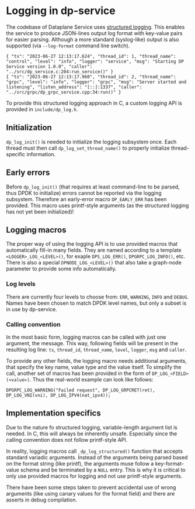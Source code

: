 # Logging in dp-service
The codebase of Dataplane Service uses [structured logging](https://go.googlesource.com/proposal/+/master/design/56345-structured-logging.md). This enables the service to produce JSON-lines output log format with key-value pairs for easier parsing. Although a more standard (syslog-like) output is also supported (via `--log-format` command line switch).
```
{ "ts": "2023-06-27 12:13:17.624", "thread_id": 1, "thread_name": "control", "level": "info", "logger": "service", "msg": "Starting DP Service version 1.0.0", "caller": "../src/dp_service.c:204:run_service()" }
{ "ts": "2023-06-27 12:13:17.960", "thread_id": 2, "thread_name": "grpc", "level": "info", "logger": "grpc", "msg": "Server started and listening", "listen_address": "[::]:1337", "caller": "../src/grpc/dp_grpc_service.cpp:34:run()" }
```

To provide this structured logging approach in C, a custom logging API is provided in `include/dp_log.h`.


## Initialization
`dp_log_init()` is needed to initialize the logging subsystem once. Each thread must then call `dp_log_set_thread_name()` to properly initialize thread-specific information.

## Early errors
Before `dp_log_init()` (that requires at least command-line to be parsed, thus DPDK to initialize) errors cannot be reported via the logging subsystem. Therefore an early-error macro `DP_EARLY_ERR` has been provided. This macro uses printf-style arguments (as the structured logging has not yet been initialized)!


## Logging macros
The proper way of using the logging API is to use provided macros that automatically fill-in many fields. They are named according to a template `<LOGGER>_LOG_<LEVEL>()`, for exaple `DPS_LOG_ERR()`, `DPGRPC_LOG_INFO()`, etc. There is also a special `DPNODE_LOG_<LEVEL>()` that also take a graph-node parameter to provide some info automatically.

### Log levels
There are currently four levels to choose from: `ERR`, `WARNING`, `INFO` and `DEBUG`. Names have been chosen to match DPDK level names, but only a subset is in use by dp-service.

### Calling convention
In the most basic form, logging macros can be called with just one argument, the message. This way, following fields will be present in the resulting log line: `ts`, `thread_id`, `thread_name`, `level`, `logger`, `msg` and `caller`.

To provide any other fields, the logging macro needs additional arguments, that specify the key name, value type and the value itself. To simplify the call, another set of macros has been provided in the form of `DP_LOG_<FIELD>(<value>)`. Thus the real-world example can look like follows:
```
DPGRPC_LOG_WARNING("Failed request", DP_LOG_GRPCRET(ret), DP_LOG_VNI(vni), DP_LOG_IPV4(nat_ipv4));
```


## Implementation specifics
Due to the nature fo structured logging, variable-length argument list is needed. In C, this will always be inherently unsafe. Especially since the calling convention does not follow printf-style API.

In reality, logging macros call `_dp_log_structured()` function that accepts standard variadic arguments. Instead of the arguments being parsed based on the format string (like printf), the arguments muse follow a key-format-value schema and be terminated by a `NULL` entry. This is why it is critical to only use provided macros for logging and not use printf-style arguments.

There have been some steps taken to prevent accidental use of wrong arguments (like using canary values for the format field) and there are asserts in debug compilation.
